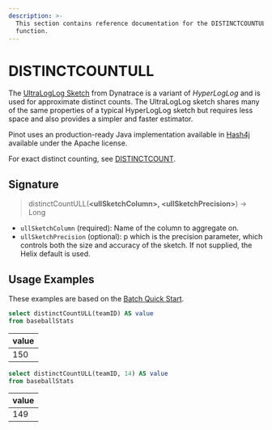 ```yaml
---
description: >-
  This section contains reference documentation for the DISTINCTCOUNTULL
  function.
---
```


# DISTINCTCOUNTULL

The [UltraLogLog Sketch](https://arxiv.org/abs/2308.16862) from Dynatrace is a variant of _HyperLogLog_ and is used for approximate distinct counts.  The UltraLogLog sketch shares many of the same properties of a typical HyperLogLog sketch but requires less space and also provides a simpler and faster estimator.

Pinot uses an production-ready Java implementation available in [Hash4j](https://github.com/dynatrace-oss/hash4j/tree/main) available under the Apache license.  

For exact distinct counting, see [DISTINCTCOUNT](distinctcount.md).

## Signature

> distinctCountULL(**\<ullSketchColumn>, \<ullSketchPrecision>**) -> Long

* `ullSketchColumn` (required): Name of the column to aggregate on.
* `ullSketchPrecision` (optional): p which is the precision parameter, which controls both the size and accuracy of the sketch.  If not supplied, the Helix default is used.

## Usage Examples

These examples are based on the [Batch Quick Start](../../basics/getting-started/quick-start.md#batch).

```sql
select distinctCountULL(teamID) AS value
from baseballStats 
```

| value |
| ----- |
| 150   |

```sql
select distinctCountULL(teamID, 14) AS value
from baseballStats 
```

| value |
| ----- |
| 149   |
